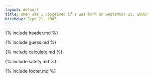 ```yaml
---
layout: default
title: When was I conceived if I was born on September 21, 1905?
birthday: Sept 21, 1905
---
```


{% include header.md %}

{% include guess.md %}

{% include calculate.md %}

{% include safety.md %}

{% include footer.md %}



